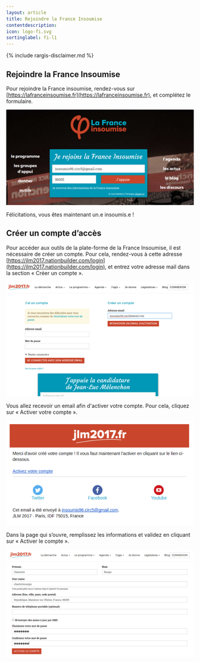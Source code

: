 ```yaml
---
layout: article
title: Rejoindre la France Insoumise
contentdescription:
icon: logo-fi.svg
sortinglabel: fi-l1
---
```


{% include rargis-disclaimer.md %}

## Rejoindre la France Insoumise

Pour rejoindre la France insoumise, rendez-vous sur [https://lafranceinsoumise.fr](https://lafranceinsoumise.fr), et complétez le formulaire.

![Formulaire d’adhésion à la France Insoumise](/assets/images/screenshots/franceinsoumise-form.png)

Félicitations, vous êtes maintenant un.e insoumis.e !

## Créer un compte d’accès

Pour accéder aux outils de la plate-forme de la France Insoumise, il est nécessaire de créer un compte. Pour cela, rendez-vous à cette adresse [https://jlm2017.nationbuilder.com/login](https://jlm2017.nationbuilder.com/login), et entrez votre adresse mail dans la section « Créer un compte ».

![Formulaire de création de compte](/assets/images/screenshots/fi-nationbuilder1.png)

Vous allez recevoir un email afin d'activer votre compte. Pour cela, cliquez sur « Activer votre compte ».

![Email d’activation du compte](/assets/images/screenshots/fi-nationbuilder2.png)

Dans la page qui s’ouvre, remplissez les informations et validez en cliquant sur « Activer le compte ».

![Formulaire de création de compte, deuxième étape](/assets/images/screenshots/fi-nationbuilder3.png)
